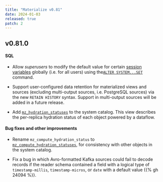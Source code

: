 ```yaml
---
title: "Materialize v0.81"
date: 2024-01-03
released: true
patch: 2
---
```


## v0.81.0

[//]: # "NOTE(morsapaes) v0.81 shipped a stub implementation of the MySQL source
behind a feature flag."

#### SQL

* Allow _superusers_ to modify the default value for certain [session variables](/sql/set/#session-variables)
  globally (i.e. for all users) using the[`ALTER SYSTEM...SET`](/sql/alter-system-set/)
  command.

* Support user-configured data retention for materialized views and sources
  (excluding multi-output sources, i.e. PostgreSQL sources) via the new `RETAIN
  HISTORY` syntax. Support in multi-output sources will be added in a future
  release.

* Add [`mz_hydration_statuses`](/sql/system-catalog/mz_internal/#mz_hydration_statuses)
  to the system catalog. This view describes the per-replica hydration status of
  each object powered by a dataflow.

#### Bug fixes and other improvements

* Rename `mz_compute_hydration_status` to [`mz_compute_hydration_statuses`](/sql/system-catalog/mz_internal/#mz_compute_hydration_statuses),
  for consistency with other objects in the system catalog.

* Fix a bug in which Avro-formatted Kafka sources could fail to decode records
  if the reader schema contained a field with a logical type of
  `timestamp-millis`, `timestamp-micros`, or `date` with a default value
  {{% gh 24094 %}}.
